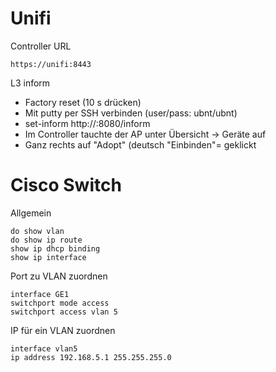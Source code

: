 # Unifi

Controller URL

```
https://unifi:8443
```

L3 inform

- Factory reset (10 s drücken)
- Mit putty per SSH verbinden (user/pass: ubnt/ubnt)
- set-inform http://<ip>:8080/inform
- Im Controller tauchte der AP unter Übersicht -> Geräte auf
- Ganz rechts auf "Adopt" (deutsch "Einbinden"= geklickt

# Cisco Switch

Allgemein

```
do show vlan
do show ip route
show ip dhcp binding
show ip interface
```

Port zu VLAN zuordnen


```
interface GE1
switchport mode access
switchport access vlan 5
```

IP für ein VLAN zuordnen

```
interface vlan5
ip address 192.168.5.1 255.255.255.0
```
